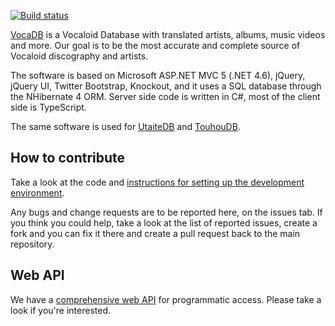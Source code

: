 [![Build status](https://ci.appveyor.com/api/projects/status/dnkxh6qoqcnxfei5/branch/master?svg=true)](https://ci.appveyor.com/project/riipah/vocadb/branch/master)

[VocaDB](https://vocadb.net) is a Vocaloid Database with translated artists, albums, music videos and more. Our goal is to be the most accurate and complete source of Vocaloid discography and artists.

The software is based on Microsoft ASP.NET MVC 5 (.NET 4.6), jQuery, jQuery UI, Twitter Bootstrap, 
Knockout, and it uses a SQL database through the NHibernate 4 ORM. 
Server side code is written in C#, most of the client side is TypeScript.

The same software is used for [UtaiteDB](https://utaitedb.net/) and [TouhouDB](https://touhoudb.com/).

## How to contribute

Take a look at the code and [instructions for setting up the development environment](https://github.com/VocaDB/vocadb/wiki/VocaDB-development-environment).

Any bugs and change requests are to be reported here, on the issues tab. 
If you think you could help, take a look at the list of reported issues, 
create a fork and you can fix it there and create a pull request back to the main repository.

## Web API

We have a [comprehensive web API](https://github.com/VocaDB/vocadb/wiki/Public-API) for programmatic access. Please take a look if you're interested.